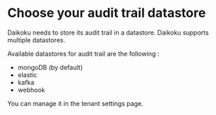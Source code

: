 # Choose your audit trail datastore

Daikoku needs to store its audit trail in a datastore. Daikoku supports multiple datastores. 

Available datastores for audit trail are the following :

* mongoDB (by default)
* elastic
* kafka
* webhook

You can manage it in the tenant settings page.
